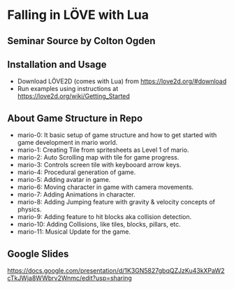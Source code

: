 Falling in LÖVE with Lua
========================

Seminar Source by Colton Ogden
-----------------------

Installation and Usage
----------------------

* Download LÖVE2D (comes with Lua) from https://love2d.org/#download
* Run examples using instructions at https://love2d.org/wiki/Getting_Started

About Game Structure in Repo
----------------------------
* mario-0: It basic setup of game structure and how to get started with game development in mario world.
* mario-1: Creating Tile from spritesheets as Level 1 of mario.
* mario-2: Auto Scrolling map with tile for game progress.
* mario-3: Controls screen tile with keybooard arrow keys.
* mario-4: Procedural generation of game.
* mario-5: Adding avatar in game.
* mario-6: Moving character in game with camera movements.
* mario-7: Adding Animations in character.
* mario-8: Adding Jumping feature with gravity & velocity concepts of physics.
* mario-9: Adding feature to hit blocks aka collision detection.
* mario-10: Adding Collisions, like tiles, blocks, pillars, etc.
* mario-11: Musical Update for the game.


Google Slides
------
https://docs.google.com/presentation/d/1K3GN5827gbqQZJzKu43kXPaW2cTkJWja8WWbrv2Wnmc/edit?usp=sharing

